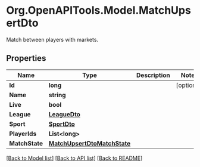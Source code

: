 # Org.OpenAPITools.Model.MatchUpsertDto
Match between players with markets.

## Properties

Name | Type | Description | Notes
------------ | ------------- | ------------- | -------------
**Id** | **long** |  | [optional] 
**Name** | **string** |  | 
**Live** | **bool** |  | 
**League** | [**LeagueDto**](LeagueDto.md) |  | 
**Sport** | [**SportDto**](SportDto.md) |  | 
**PlayerIds** | **List&lt;long&gt;** |  | 
**MatchState** | [**MatchUpsertDtoMatchState**](MatchUpsertDtoMatchState.md) |  | 

[[Back to Model list]](../README.md#documentation-for-models) [[Back to API list]](../README.md#documentation-for-api-endpoints) [[Back to README]](../README.md)

